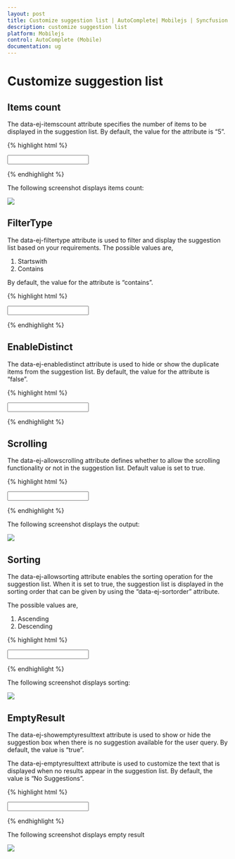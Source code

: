 ```yaml
---
layout: post
title: Customize suggestion list | AutoComplete| Mobilejs | Syncfusion
description: customize suggestion list
platform: Mobilejs
control: AutoComplete (Mobile) 
documentation: ug
---
```


# Customize suggestion list

## Items count

The data-ej-itemscount attribute specifies the number of items to be displayed in the suggestion list. By default, the value for the attribute is “5”.

{% highlight html %}

<input id="autocomplete_sample" data-role="ejmautocomplete" data-ej-itemscount=2 data-ej-datasource="window.datasrc" data-ej-fields-text="name" />         

{% endhighlight %}

The following screenshot displays items count:

![](Customize-suggestion-list_images/Customize-suggestion-list_img1.png)

## FilterType

The data-ej-filtertype attribute is used to filter and display the suggestion list based on your requirements. The possible values are, 

1. Startswith
2. Contains

By default, the value for the attribute is “contains”.

{% highlight html %}

<input id="autocomplete_sample" data-role="ejmautocomplete" data-ej-datasource="window.datasrc" data-ej-filtertype="startswith" data-ej-fields-text="name" />

{% endhighlight %}



## EnableDistinct

The data-ej-enabledistinct attribute is used to hide or show the duplicate items from the suggestion list. By default, the value for the attribute is “false”.

{% highlight html %}

<input id="autocomplete_sample" data-role="ejmautocomplete" data-ej-enabledistinct=true data-ej-datasource="window.datasrc"  data-ej-fields-text="name" />

{% endhighlight %}



## Scrolling

The data-ej-allowscrolling attribute defines whether to allow the scrolling functionality or not in the suggestion list. Default value is set to true.

{% highlight html %}

<input id="autocomplete_sample" data-role="ejmautocomplete" data-ej-allowscrolling=false data-ej-datasource="window.datasrc" data-ej-fields-text="name" /> 

{% endhighlight %}

The following screenshot displays the output:

![](Customize-suggestion-list_images/Customize-suggestion-list_img2.png)


## Sorting 

The data-ej-allowsorting attribute enables the sorting operation for the suggestion list. When it is set to true, the suggestion list is displayed in the sorting order that can be given by using the “data-ej-sortorder” attribute.

The possible values are,

1. Ascending
2. Descending

{% highlight html %}

<input id="autocomplete_sample" data-role="ejmautocomplete" data-ej-sortorder="descending" data-ej-allowsorting=true data-ej-datasource="window.datasrc" data-ej-fields-text="name" />

{% endhighlight %}

The following screenshot displays sorting:

![](Customize-suggestion-list_images/Customize-suggestion-list_img3.png)


## EmptyResult

The data-ej-showemptyresulttext attribute is used to show or hide the suggestion box when there is no suggestion available for the user query. By default, the value is “true”.

The data-ej-emptyresulttext attribute is used to customize the text that is displayed when no results appear in the suggestion list. By default, the value is “No Suggestions”.

{% highlight html %}

<input id="autocomplete_sample" data-role="ejmautocomplete" data-ej-showemptyresulttext="true" data-ej-emptyresulttext="No Values available" data-ej-datasource="window.datasrc" data-ej-fields-text="name" /> 

{% endhighlight %}

The following screenshot displays empty result

![](Customize-suggestion-list_images/Customize-suggestion-list_img4.png)